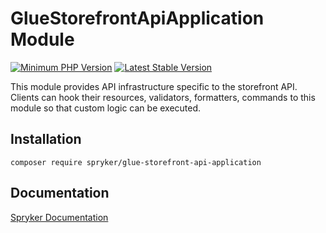 # GlueStorefrontApiApplication Module
[![Minimum PHP Version](https://img.shields.io/badge/php-%3E%3D%208.3-8892BF.svg)](https://php.net/)
[![Latest Stable Version](https://poser.pugx.org/spryker/glue-storefront-api-application/v/stable.svg)](https://packagist.org/packages/spryker/glue-storefront-api-application)


This module provides API infrastructure specific to the storefront API. Clients can hook their resources, validators, formatters, commands to this module so that custom logic can be executed.


## Installation

```
composer require spryker/glue-storefront-api-application
```

## Documentation

[Spryker Documentation](https://docs.spryker.com)
